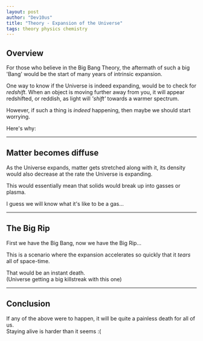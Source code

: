 ```yaml
---
layout: post
author: "Dev10us"
title: "Theory - Expansion of the Universe"
tags: theory physics chemistry
---
```


## Overview

For those who believe in the Big Bang Theory, the aftermath of such a big 'Bang' would be the start of many years of intrinsic expansion.

One way to know if the Universe is indeed expanding, would be to check for _redshift_. When an object is moving further away from you, it will appear redshifted, or reddish, as light will _'shift'_ towards a warmer spectrum.

However, if such a thing is _indeed_ happening, then maybe we should start worrying.

Here's why:

---

## Matter becomes diffuse

As the Universe expands, matter gets stretched along with it, its density would also decrease at the rate the Universe is expanding.

This would essentially mean that solids would break up into gasses or plasma.

I guess we will know what it's like to be a gas...

---

## The Big Rip

First we have the Big Bang, now we have the Big Rip...

This is a scenario where the expansion accelerates so quickly that it _tears_ all of space-time.

That would be an instant death. \
(Universe getting a big killstreak with this one)

---

## Conclusion

If any of the above were to happen, it will be quite a painless death for all of us. \
Staying alive is harder than it seems :(

